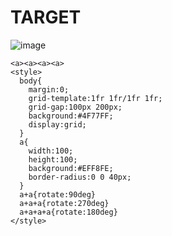 # TARGET

![image](https://github.com/user-attachments/assets/3d684408-52cd-4031-b1ff-c99f84569baa)

```
<a><a><a><a>
<style>
  body{
    margin:0;
    grid-template:1fr 1fr/1fr 1fr;
    grid-gap:100px 200px;
    background:#4F77FF;
    display:grid;
  }
  a{
    width:100;
    height:100;
    background:#EFF8FE;
    border-radius:0 0 40px;
  }
  a+a{rotate:90deg}
  a+a+a{rotate:270deg}
  a+a+a+a{rotate:180deg}
</style>
```
